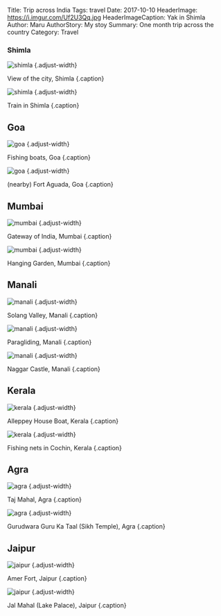 Title: Trip across India
Tags: travel
Date: 2017-10-10
HeaderImage: https://i.imgur.com/Uf2U3Qq.jpg
HeaderImageCaption: Yak in Shimla
Author: Maru
AuthorStory: My stoy
Summary: One month trip across the country
Category: Travel

### Shimla

![shimla](https://i.imgur.com/xGa9NU2.jpg)
{.adjust-width}

View of the city, Shimla
{.caption}

![shimla](https://i.imgur.com/ikxSY2N.jpg)
{.adjust-width}

Train in Shimla
{.caption}


## Goa

![goa](https://i.imgur.com/QfKfLUG.jpg)
{.adjust-width}

Fishing boats, Goa
{.caption}


![goa](https://i.imgur.com/bJTN7aO.jpg)
{.adjust-width}

(nearby) Fort Aguada, Goa
{.caption}

## Mumbai

![mumbai](https://i.imgur.com/5ynEZcO.jpg)
{.adjust-width}

Gateway of India, Mumbai
{.caption}

![mumbai](https://i.imgur.com/CNerjRN.jpg)
{.adjust-width}

Hanging Garden, Mumbai
{.caption}

## Manali

![manali](https://i.imgur.com/3uaUoF1.jpg)
{.adjust-width}

Solang Valley, Manali
{.caption}

![manali](https://i.imgur.com/fljoi1j.jpg)
{.adjust-width}

Paragliding, Manali
{.caption}

![manali](https://i.imgur.com/nFGb6vG.jpg)
{.adjust-width}

Naggar Castle, Manali
{.caption}

## Kerala

![kerala](https://i.imgur.com/SYIxgO9.jpg)
{.adjust-width}

Alleppey House Boat, Kerala
{.caption}

![kerala](https://i.imgur.com/cbw2uKd.jpg)
{.adjust-width}

Fishing nets in Cochin, Kerala
{.caption}

## Agra

![agra](https://i.imgur.com/3mqPcjD.jpg)
{.adjust-width}

Taj Mahal, Agra
{.caption}

![agra](https://i.imgur.com/AXxFHna.jpg)
{.adjust-width}

Gurudwara Guru Ka Taal (Sikh Temple), Agra
{.caption}

## Jaipur

![jaipur](https://i.imgur.com/irhy43p.jpg)
{.adjust-width}

Amer Fort, Jaipur
{.caption}

![jaipur](https://i.imgur.com/pvSzmRN.jpg)
{.adjust-width}

Jal Mahal (Lake Palace), Jaipur
{.caption}
